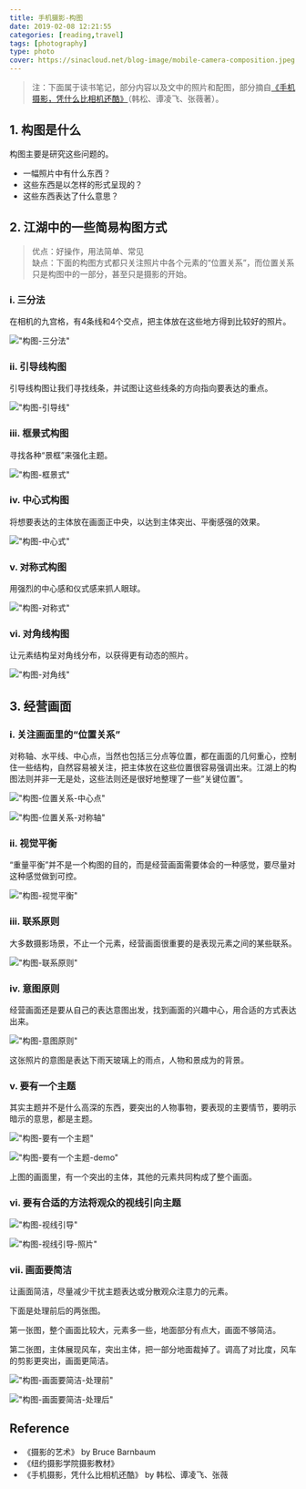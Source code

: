 ```yaml
---
title: 手机摄影-构图
date: 2019-02-08 12:21:55
categories: [reading,travel]
tags: [photography]
type: photo
cover: https://sinacloud.net/blog-image/mobile-camera-composition.jpeg
---
```


> 注：下面属于读书笔记，部分内容以及文中的照片和配图，部分摘自[《手机摄影，凭什么比相机还酷》](https://book.douban.com/subject/27186717/)（韩松、谭凌飞、张薇著）。

## 1. 构图是什么

构图主要是研究这些问题的。

* 一幅照片中有什么东西？
* 这些东西是以怎样的形式呈现的？
* 这些东西表达了什么意思？

## 2. 江湖中的一些简易构图方式

> 优点：好操作，用法简单、常见  
> 缺点：下面的构图方式都只关注照片中各个元素的“位置关系”，而位置关系只是构图中的一部分，甚至只是摄影的开始。

### i. 三分法

在相机的九宫格，有4条线和4个交点，把主体放在这些地方得到比较好的照片。

!["构图-三分法"](https://sinacloud.net/blog-image/mobile-camera-goutu-sanfen.jpeg)

### ii. 引导线构图

引导线构图让我们寻找线条，并试图让这些线条的方向指向要表达的重点。

!["构图-引导线"](https://sinacloud.net/blog-image/mobile-camera-goutu-guideline.jpeg)

### iii. 框景式构图

寻找各种“景框”来强化主题。

!["构图-框景式"](https://sinacloud.net/blog-image/mobile-camera-goutu-framework.jpeg)

### iv. 中心式构图

将想要表达的主体放在画面正中央，以达到主体突出、平衡感强的效果。

!["构图-中心式"](https://sinacloud.net/blog-image/mobile-camera-goutu-center.jpeg)

### v. 对称式构图

用强烈的中心感和仪式感来抓人眼球。

!["构图-对称式"](https://sinacloud.net/blog-image/mobile-camera-goutu-duichen.jpeg)

### vi. 对角线构图

让元素结构呈对角线分布，以获得更有动态的照片。

!["构图-对角线"](https://sinacloud.net/blog-image/mobile-camera-goutu-duijiaoxian.jpeg)

## 3. 经营画面

### i. 关注画面里的“位置关系”

对称轴、水平线、中心点，当然也包括三分点等位置，都在画面的几何重心，控制住一些结构，自然容易被关注，把主体放在这些位置很容易强调出来。江湖上的构图法则并非一无是处，这些法则还是很好地整理了一些“关键位置”。

!["构图-位置关系-中心点"](https://sinacloud.net/blog-image/mobile-camera-rules-center.jpeg)

!["构图-位置关系-对称轴"](https://sinacloud.net/blog-image/mobile-camera-rules-duichen.jpeg)

### ii. 视觉平衡

“重量平衡”并不是一个构图的目的，而是经营画面需要体会的一种感觉，要尽量对这种感觉做到可控。

!["构图-视觉平衡"](https://sinacloud.net/blog-image/mobile-camera-balance.jpeg)

### iii. 联系原则

大多数摄影场景，不止一个元素，经营画面很重要的是表现元素之间的某些联系。

!["构图-联系原则"](https://sinacloud.net/blog-image/mobile-camera-link.jpeg)

### iv. 意图原则

经营画面还是要从自己的表达意图出发，找到画面的兴趣中心，用合适的方式表达出来。

!["构图-意图原则"](https://sinacloud.net/blog-image/mobile-camera-topic.jpeg)

这张照片的意图是表达下雨天玻璃上的雨点，人物和景成为的背景。

### v. 要有一个主题

其实主题并不是什么高深的东西，要突出的人物事物，要表现的主要情节，要明示暗示的意思，都是主题。

!["构图-要有一个主题"](https://sinacloud.net/blog-image/mobile-camera-need-a-topic.jpeg)

!["构图-要有一个主题-demo"](https://sinacloud.net/blog-image/mobile-camera-photo-with-a-topic.jpeg)

上图的画面里，有一个突出的主体，其他的元素共同构成了整个画面。

### vi. 要有合适的方法将观众的视线引向主题

!["构图-视线引导"](https://sinacloud.net/blog-image/mobile-camera-guideline-to-topic.jpeg)

!["构图-视线引导-照片"](https://sinacloud.net/blog-image/mobile-camera-guideline-photo.jpeg)

### vii. 画面要简洁

让画面简洁，尽量减少干扰主题表达或分散观众注意力的元素。

下面是处理前后的两张图。

第一张图，整个画面比较大，元素多一些，地面部分有点大，画面不够简洁。

第二张图，主体展现风车，突出主体，把一部分地面裁掉了。调高了对比度，风车的剪影更突出，画面更简洁。

!["构图-画面要简洁-处理前"](https://sinacloud.net/blog-image/mobile-camera-keep-the-photo-simple-1.jpeg)

!["构图-画面要简洁-处理后"](https://sinacloud.net/blog-image/mobile-camera-keep-the-photo-simple-2.jpeg)

## Reference

* 《摄影的艺术》 by Bruce Barnbaum
* 《纽约摄影学院摄影教材》
* 《手机摄影，凭什么比相机还酷》 by 韩松、谭凌飞、张薇